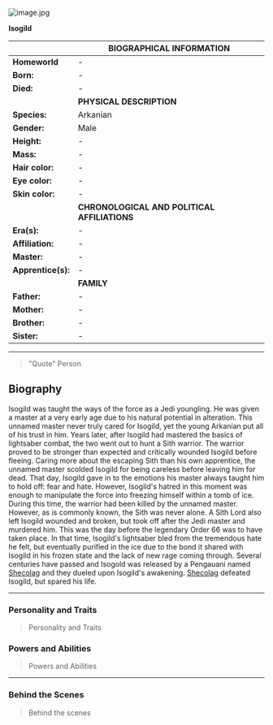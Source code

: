![image.jpg](image.jpg)

**Isogild**


| | BIOGRAPHICAL INFORMATION  |
| --- | --- |
| **Homeworld** |  - |
| **Born:** | - |
| **Died:** | - |
| | **PHYSICAL DESCRIPTION**  |
| **Species:** | Arkanian |
| **Gender:** | Male |
| **Height:** | - |
| **Mass:** | - |
| **Hair color:** | - |
| **Eye color:** | - |
| **Skin color:** | - |
| | **CHRONOLOGICAL AND POLITICAL AFFILIATIONS**  |
| **Era(s):** | - |
| **Affiliation:** | - |
| **Master:** | - |
| **Apprentice(s):** | - |
| | **FAMILY** |
| **Father:** | - |
| **Mother:** | - |
| **Brother:** | - |
| **Sister:** | - |


***
>"Quote"
> Person

## Biography

Isogild was taught the ways of the force as a Jedi youngling. He was given a master at a very early age due to his natural potential in alteration. This unnamed master never truly cared for Isogild, yet the young Arkanian put all of his trust in him. Years later, after Isogild had mastered the basics of lightsaber combat, the two went out to hunt a Sith warrior. The warrior proved to be stronger than expected and critically wounded Isogild before fleeing. Caring more about the escaping Sith than his own apprentice, the unnamed master scolded Isogild for being careless before leaving him for dead. That day, Isogild gave in to the emotions his master always taught him to hold off: fear and hate. However, Isogild's hatred in this moment was enough to manipulate the force into freezing himself within a tomb of ice. During this time, the warrior had been killed by the unnamed master. However, as is commonly known, the Sith was never alone. A Sith Lord also left Isogild wounded and broken, but took off after the Jedi master and murdered him. This was the day before the legendary Order 66 was to have taken place. In that time, Isogild's lightsaber bled from the tremendous hate he felt, but eventually purified in the ice due to the bond it shared with Isogild in his frozen state and the lack of new rage coming through. Several centuries have passed and Isogold was released by a Pengauani named [Shecolag]() and they dueled upon Isogild's awakening. [Shecolag]() defeated Isogild, but spared his life.


***

### Personality and Traits

> Personality and Traits


### Powers and Abilities

> Powers and Abilities

***

### Behind the Scenes

> Behind the scenes
